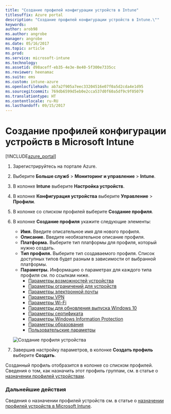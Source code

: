 ```yaml
---
title: "Создание профилей конфигурации устройств в Intune"
titlesuffix: Azure portal
description: "Создание профилей конфигурации устройств в Intune.\""
keywords: 
author: arob98
ms.author: angrobe
manager: angrobe
ms.date: 05/16/2017
ms.topic: article
ms.prod: 
ms.service: microsoft-intune
ms.technology: 
ms.assetid: d98aceff-eb35-4e3e-8e40-5f300e7335cc
ms.reviewer: heenamac
ms.suite: ems
ms.custom: intune-azure
ms.openlocfilehash: ab7a2f905a7eec33204516e07f0a5d2cda4e1d95
ms.sourcegitcommit: 769db6599d5eb0e2cca537d0f60a5df9c9f05079
ms.translationtype: HT
ms.contentlocale: ru-RU
ms.lasthandoff: 09/15/2017
---
```

# <a name="how-to-create-device-configuration-profiles-in-microsoft-intune"></a>Создание профилей конфигурации устройств в Microsoft Intune

[!INCLUDE[azure_portal](./includes/azure_portal.md)]


1. Зарегистрируйтесь на портале Azure.
2. Выберите **Больше служб** > **Мониторинг и управление** > **Intune**.
3. В колонке **Intune** выберите **Настройка устройств**.
2. В колонке **Конфигурация устройства** выберите **Управление** > **Профили**.
2. В колонке со списком профилей выберите **Создание профиля**.
3. В колонке **Создание профиля** укажите следующие элементы:
    - **Имя.** Введите описательное имя для нового профиля.
    - **Описание.** Введите необязательное описание профиля.
    - **Платформа.** Выберите тип платформы для профиля, который нужно создать.
    - **Тип профиля.** Выберите тип создаваемого профиля. Список доступных типов будет разным в зависимости от выбранной платформы.
    - **Параметры.** Информацию о параметрах для каждого типа профиля см. по ссылкам ниже.
        -  [Параметры возможностей устройства](device-features-configure.md)
        -  [Параметры ограничений для устройств](device-restrictions-configure.md)
        -  [Параметры электронной почты](email-settings-configure.md)
        -  [Параметры VPN](vpn-settings-configure.md)
        -  [Параметры Wi-Fi](wi-fi-settings-configure.md)
        -  [Параметры для обновления выпуска Windows 10](edition-upgrade-configure-windows-10.md)
        -  [Параметры сертификата](certificates-configure.md)
        -  [Параметры Windows Information Protection](windows-information-protection-configure.md)
        -  [Параметры образования](education-settings-configure.md)
        -  [Пользовательские параметры](custom-settings-configure.md)

    ![Создание профиля устройства](./media/create-device-profile.png)
4. Завершив настройку параметров, в колонке **Создать профиль** выберите **Создать**.

Созданный профиль отобразится в колонке со списком профилей.
Сведения о том, как назначить этот профиль группам, см. в статье о [назначении профилей устройствам](device-profile-assign.md).


### <a name="next-steps"></a>Дальнейшие действия
Сведения о назначении профилей устройств см. в статье о [назначении профилей устройств в Microsoft Intune](device-profile-assign.md).
